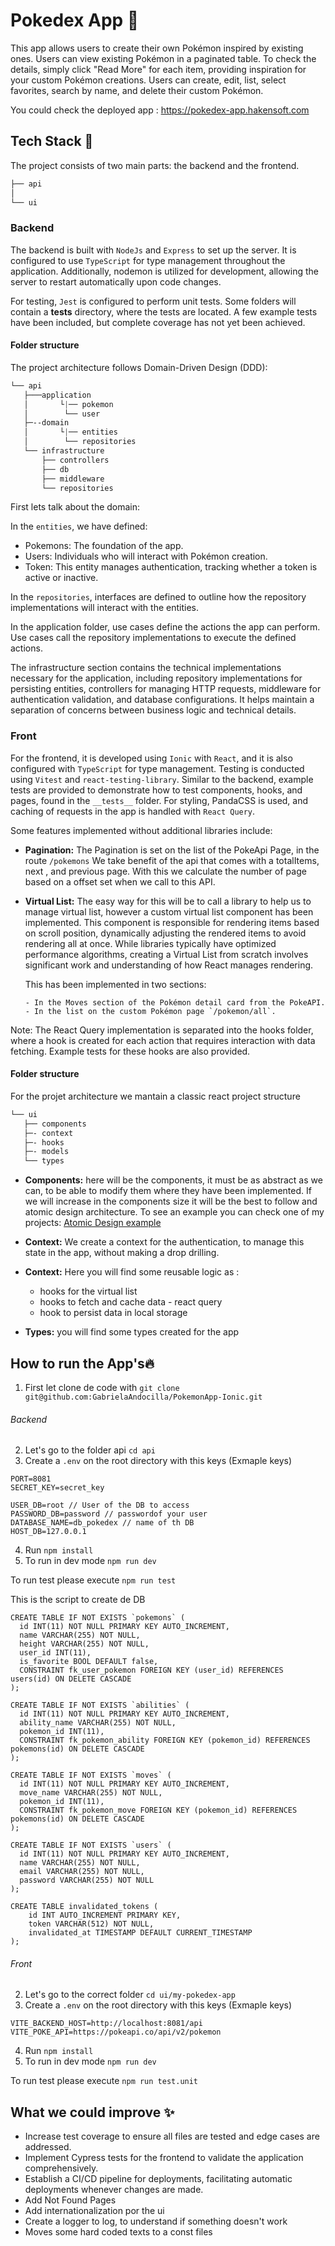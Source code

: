 
  # Pokedex App 📝
This app allows users to create their own Pokémon inspired by existing ones. Users can view existing Pokémon in a paginated table. To check the details, simply click "Read More" for each item, providing inspiration for your custom Pokémon creations. Users can create, edit, list, select favorites, search by name, and delete their custom Pokémon.

You could check the deployed app : https://pokedex-app.hakensoft.com

  ## Tech Stack 🚀
The project consists of two main parts: the backend and the frontend.

```css
├── api
│
└── ui
```
### Backend
The backend is built with `NodeJs` and `Express` to set up the server. It is configured to use `TypeScript` for type management throughout the application. Additionally, nodemon is utilized for development, allowing the server to restart automatically upon code changes.

For testing, `Jest` is configured to perform unit tests. Some folders will contain a __tests__ directory, where the tests are located. A few example tests have been included, but complete coverage has not yet been achieved.

#### Folder structure
The project architecture follows Domain-Driven Design (DDD):

```css
└── api
   ├───application
   │       └|── pokemon
   │        └── user
   ├─--domain
   │       └|── entities
   │        └── repositories
   └── infrastructure
       ├── controllers
       ├── db
       ├── middleware
       └── repositories
```

First lets talk about the domain:

In the `entities`, we have defined:

- Pokemons: The foundation of the app.
- Users: Individuals who will interact with Pokémon creation.
- Token: This entity manages authentication, tracking whether a token is active or inactive.

In the `repositories`, interfaces are defined to outline how the repository implementations will interact with the entities.

In the application folder, use cases define the actions the app can perform. Use cases call the repository implementations to execute the defined actions.

The infrastructure section contains the technical implementations necessary for the application, including repository implementations for persisting entities, controllers for managing HTTP requests, middleware for authentication validation, and database configurations. It helps maintain a separation of concerns between business logic and technical details.

### Front
For the frontend, it is developed using `Ionic` with `React`, and it is also configured with `TypeScript` for type management. Testing is conducted using `Vitest` and `react-testing-library`. Similar to the backend, example tests are provided to demonstrate how to test components, hooks, and pages, found in the `__tests__` folder. For styling, PandaCSS is used, and caching of requests in the app is handled with `React Query`.

Some features implemented without additional libraries include:

- **Pagination:**
The Pagination is set on the list of the PokeApi Page, in the route `/pokemons`
We take benefit of the api that comes with a totalItems, next , and previous page. With this we calculate the number of page based on a offset set when we call to this API.

- **Virtual List:**
The easy way for this will be to call a library to help us to manage virtual list, however a custom virtual list component has been implemented.
This component is responsible for rendering items based on scroll position, dynamically adjusting the rendered items to avoid rendering all at once. While libraries typically have optimized performance algorithms, creating a Virtual List from scratch involves significant work and understanding of how React manages rendering.

    This has been implemented in two sections:

      - In the Moves section of the Pokémon detail card from the PokeAPI.
      - In the list on the custom Pokémon page `/pokemon/all`.


Note:
The React Query implementation is separated into the hooks folder, where a hook is created for each action that requires interaction with data fetching. Example tests for these hooks are also provided.

#### Folder structure
For the projet architecture we mantain a classic react project structure
```css
└── ui
   ├── components
   ├─- context
   ├─- hooks
   ├─- models
   └── types
```
- **Components:** here will be the components, it must be as abstract as we can, to be able to modify them where they have been implemented. If we will increase in the components size it will be the best to follow and atomic design architecture. To see an example you can check one of my projects: [Atomic Design example](https://github.com/GabrielaAndocilla/sis_vacunacion/tree/master)
- **Context:** We create a context for the authentication, to manage this state in the app, without making a drop drilling.
- **Context:** Here you will find some reusable logic as :

  - hooks for the virtual list
  - hooks to fetch and cache data - react query
  - hook to persist data in local storage
- **Types:** you will find some types created for the app


## How to run the App's🔥
1. First let clone de code with `git clone git@github.com:GabrielaAndocilla/PokemonApp-Ionic.git`

###### Backend

2. Let's go to the folder api `cd api`
3. Create a `.env` on the root directory with this keys (Exmaple keys)
```
PORT=8081
SECRET_KEY=secret_key

USER_DB=root // User of the DB to access
PASSWORD_DB=password // passwordof your user
DATABASE_NAME=db_pokedex // name of th DB
HOST_DB=127.0.0.1
```
4. Run `npm install`
4. To run in dev mode `npm run dev`

To run test please execute `npm run test`

This is the script to create de DB
```
CREATE TABLE IF NOT EXISTS `pokemons` (
  id INT(11) NOT NULL PRIMARY KEY AUTO_INCREMENT,
  name VARCHAR(255) NOT NULL,
  height VARCHAR(255) NOT NULL,
  user_id INT(11),
  is_favorite BOOL DEFAULT false,
  CONSTRAINT fk_user_pokemon FOREIGN KEY (user_id) REFERENCES users(id) ON DELETE CASCADE
);

CREATE TABLE IF NOT EXISTS `abilities` (
  id INT(11) NOT NULL PRIMARY KEY AUTO_INCREMENT,
  ability_name VARCHAR(255) NOT NULL,
  pokemon_id INT(11),
  CONSTRAINT fk_pokemon_ability FOREIGN KEY (pokemon_id) REFERENCES pokemons(id) ON DELETE CASCADE
);

CREATE TABLE IF NOT EXISTS `moves` (
  id INT(11) NOT NULL PRIMARY KEY AUTO_INCREMENT,
  move_name VARCHAR(255) NOT NULL,
  pokemon_id INT(11),
  CONSTRAINT fk_pokemon_move FOREIGN KEY (pokemon_id) REFERENCES pokemons(id) ON DELETE CASCADE
);

CREATE TABLE IF NOT EXISTS `users` (
  id INT(11) NOT NULL PRIMARY KEY AUTO_INCREMENT,
  name VARCHAR(255) NOT NULL,
  email VARCHAR(255) NOT NULL,
  password VARCHAR(255) NOT NULL
);

CREATE TABLE invalidated_tokens (
    id INT AUTO_INCREMENT PRIMARY KEY,
    token VARCHAR(512) NOT NULL,
    invalidated_at TIMESTAMP DEFAULT CURRENT_TIMESTAMP
);

```

###### Front

2. Let's go to the correct folder `cd ui/my-pokedex-app`
3. Create a `.env` on the root directory with this keys (Exmaple keys)
```
VITE_BACKEND_HOST=http://localhost:8081/api
VITE_POKE_API=https://pokeapi.co/api/v2/pokemon

```
4. Run `npm install`
5. To run in dev mode `npm run dev`

To run test please execute `npm run test.unit`


  ## What we could improve  ✨
- Increase test coverage to ensure all files are tested and edge cases are addressed.
- Implement Cypress tests for the frontend to validate the application comprehensively.
- Establish a CI/CD pipeline for deployments, facilitating automatic deployments whenever changes are made.
- Add Not Found Pages
- Add internationalization por the ui
- Create a logger to log, to understand if something doesn't work
- Moves some hard coded texts to a const files

